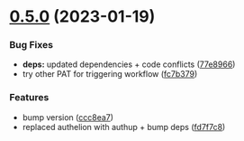 # [0.5.0](https://github.com/PHT-Medic/desktop-app/compare/v0.4.0...v0.5.0) (2023-01-19)


### Bug Fixes

* **deps:** updated dependencies + code conflicts ([77e8966](https://github.com/PHT-Medic/desktop-app/commit/77e89667973dce0c8690e50b176e5719da5b0a1e))
* try other PAT for triggering workflow ([fc7b379](https://github.com/PHT-Medic/desktop-app/commit/fc7b379c5d0f9a4efa44c9d2cecc27cd50e5c116))


### Features

* bump version ([ccc8ea7](https://github.com/PHT-Medic/desktop-app/commit/ccc8ea79fafd078236aa0534f3af80feb0491041))
* replaced authelion with authup + bump deps ([fd7f7c8](https://github.com/PHT-Medic/desktop-app/commit/fd7f7c8a150763570acf905d6e10b298fa20a2e4))
